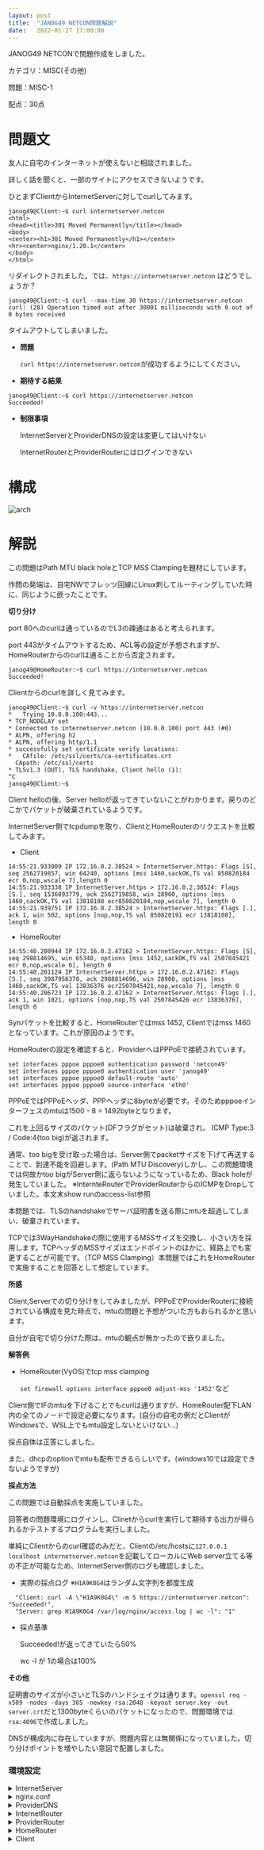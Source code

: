 ```yaml
---
layout: post
title:  "JANOG49 NETCON問題解説"
date:   2022-01-27 17:00:00
---
```

JANOG49 NETCONで問題作成をしました。

カテゴリ：MISC(その他)

問題：MISC-1

配点：30点

# **問題文**
友人に自宅のインターネットが使えないと相談されました。

詳しく話を聞くと、一部のサイトにアクセスできないようです。

ひとまずClientからInternetServerに対してcurlしてみます。
```
janog49@Client:~$ curl internetserver.netcon
<html>
<head><title>301 Moved Permanently</title></head>
<body>
<center><h1>301 Moved Permanently</h1></center>
<hr><center>nginx/1.20.1</center>
</body>
</html>
```
リダイレクトされました。では、`https://internetserver.netcon` はどうでしょうか？
```
janog49@Client:~$ curl --max-time 30 https://internetserver.netcon
curl: (28) Operation timed out after 30001 milliseconds with 0 out of 0 bytes received
```
タイムアウトしてしまいました。

- **問題**

  `curl https://internetserver.netcon`が成功するようにしてください。
- **期待する結果**
```
janog49@Client:~$ curl https://internetserver.netcon
Succeeded!
```

- **制限事項**

  InternetServerとProviderDNSの設定は変更してはいけない

  InternetRouterとProviderRouterにはログインできない

# **構成**
![arch](https://ashg0.github.io/assets/images/20220127_janog49netcon.PNG)

# **解説**
この問題はPath MTU black holeとTCP MSS Clampingを題材にしています。

作問の発端は、自宅NWでフレッツ回線にLinux刺してルーティングしていた時に、同じように嵌ったことです。


**切り分け**

port 80へのcurlは通っているのでL3の疎通はあると考えられます。

port 443がタイムアウトするため、ACL等の設定が予想されますが、HomeRouterからのcurlは通ることから否定されます。
```
janog49@HomeRouter:~$ curl https://internetserver.netcon
Succeeded!
```
Clientからのcurlを詳しく見てみます。
```
janog49@Client:~$ curl -v https://internetserver.netcon
*   Trying 10.0.0.100:443...
* TCP_NODELAY set
* Connected to internetserver.netcon (10.0.0.100) port 443 (#0)
* ALPN, offering h2
* ALPN, offering http/1.1
* successfully set certificate verify locations:
*   CAfile: /etc/ssl/certs/ca-certificates.crt
  CApath: /etc/ssl/certs
* TLSv1.3 (OUT), TLS handshake, Client hello (1):
^C
janog49@Client:~$
```
Client helloの後、Server helloが返ってきていないことがわかります。戻りのどこかでパケットが破棄されているようです。

InternetServer側でtcpdumpを取り、ClientとHomeRouterのリクエストを比較してみます。
- Client
```
14:55:21.933009 IP 172.16.0.2.38524 > InternetServer.https: Flags [S], seq 2562719857, win 64240, options [mss 1460,sackOK,TS val 850820184 ecr 0,nop,wscale 7],length 0
14:55:21.933338 IP InternetServer.https > 172.16.0.2.38524: Flags [S.], seq 1536893779, ack 2562719858, win 28960, options [mss 1460,sackOK,TS val 13818108 ecr850820184,nop,wscale 7], length 0
14:55:21.939751 IP 172.16.0.2.38524 > InternetServer.https: Flags [.], ack 1, win 502, options [nop,nop,TS val 850820191 ecr 13818108], length 0
```
- HomeRouter
```
14:55:40.200944 IP 172.16.0.2.47162 > InternetServer.https: Flags [S], seq 298814695, win 65340, options [mss 1452,sackOK,TS val 2507845421 ecr 0,nop,wscale 6], length 0
14:55:40.201124 IP InternetServer.https > 172.16.0.2.47162: Flags [S.], seq 3987956370, ack 2988814696, win 28960, options [mss 1460,sackOK,TS val 13836376 ecr2507845421,nop,wscale 7], length 0
14:55:40.206723 IP 172.16.0.2.47162 > InternetServer.https: Flags [.], ack 1, win 1021, options [nop,nop,TS val 2507845426 ecr 13836376], length 0
```

Synパケットを比較すると、HomeRouterではmss 1452, Clientではmss 1460 となっています。これが原因のようです。

HomeRouterの設定を確認すると、ProviderへはPPPoEで接続されています。
```
set interfaces pppoe pppoe0 authentication password 'netcon49'
set interfaces pppoe pppoe0 authentication user 'janog49'
set interfaces pppoe pppoe0 default-route 'auto'
set interfaces pppoe pppoe0 source-interface 'eth0'
```
PPPoEではPPPoEヘッダ、PPPヘッダに8byteが必要です。そのためpppoeインターフェスのmtuは1500 - 8 = 1492byteとなります。

これを上回るサイズのパケット(DFフラグがセット)は破棄され、 ICMP Type:3 / Code:4(too big)が返されます。

通常、too bigを受け取った場合は、Server側でpacketサイズを下げて再送することで、到達不能を回避します。(Path MTU Discovery)しかし、この問題環境では何故かtoo bigがServer側に返らないようになっているため、Black holeが発生していました。
※InternteRouterでProviderRouterからのICMPをDropしていました。本文末show runのaccess-list参照

本問題では、TLSのhandshakeでサーバ証明書を送る際にmtuを超過してしまい、破棄されています。

TCPでは3WayHandshakeの際に使用するMSSサイズを交換し、小さい方を採用します。TCPヘッダのMSSサイズはエンドポイントのほかに、経路上でも変更することが可能です。（TCP MSS Clamping）本問題ではこれをHomeRouterで実施することを回答として想定しています。


**所感**

Client,Serverでの切り分けをしてみましたが、PPPoEでProviderRouterに接続されている構成を見た時点で、mtuの問題と予想がついた方もおられるかと思います。

自分が自宅で切り分けた際は、mtuの観点が無かったので嵌りました。



**解答例**
- HomeRouter(VyOS)でtcp mss clamping

  `set firewall options interface pppoe0 adjust-mss '1452'`など

Client側でIFのmtuを下げることでもcurlは通りますが、HomeRouter配下LAN内の全てのノードで設定必要になります。(自分の自宅の例だとClientがWindowsで、WSL上でもmtu設定しないといけない…)

採点自体は正答にしました。

また、dhcpのoptionでmtuも配布できるらしいです。(windows10では設定できないようですが)


**採点方法**

この問題では自動採点を実施していました。

回答者の問題環境にログインし、Clinetからcurlを実行して期待する出力が得られるかテストするプログラムを実行しました。

単純にClientからのcurl確認のみだと、Clientの/etc/hostsに`127.0.0.1 localhost internetserver.netcon`を記載してローカルにWeb server立てる等の不正が可能なため、InternetServer側のログも確認しました。
- 実際の採点ログ ※`H1A9K0G4`はランダム文字列を都度生成
```
  "Client: curl -A \"H1A9K0G4\" -m 5 https://internetserver.netcon": "Succeeded!",
  "Server: grep H1A9K0G4 /var/log/nginx/access.log | wc -l": "1"
```
- 採点基準

  Succeeded!が返ってきていたら50%

  wc -l が 1の場合は100%

**その他**

証明書のサイズが小さいとTLSのハンドシェイクは通ります。`openssl req -x509 -nodes -days 365 -newkey rsa:2048 -keyout server.key -out server.crt`だと1300byteくらいのパケットになったので、問題環境では`rsa:4096`で作成しました。

DNSが構成内に存在していますが、問題内容とは無関係になっていました。切り分けポイントを増やしたい意図で配置しました。


### **環境設定**
<details>
  <summary>InternetServer</summary>

```
echo InternetServer > /etc/hostname
yum install -y nginx
systemctl enable nginx
systemctl disable firewalld
nmcli c mod eth0 ipv4.addresses "10.0.0.100/24"
nmcli c mod eth0 ipv4.method "manual"
nmcli c mod eth0 ipv4.gateway "10.0.0.1"
echo 'Succeeded!' > /usr/share/nginx/html/index.html
openssl req -x509 -nodes -days 365 -newkey rsa:4096 -keyout /etc/ssl/certs/nginx_server.key -out /etc/ssl/certs/nginx_server.crt
cp /etc/ssl/certs/nginx_server.crt /etc/pki/ca-trust/source/anchors
update-ca-trust
```
</details>

<details>
  <summary>nginx.conf</summary>

```
user nginx;
worker_processes auto;
error_log /var/log/nginx/error.log;
pid /run/nginx.pid;
 
events {
    worker_connections 1024;
}
 
http {
    log_format  main  '$remote_addr - $remote_user [$time_local] "$request" '
                      '$status $body_bytes_sent "$http_referer" '
                      '"$http_user_agent" "$http_x_forwarded_for"';
 
    access_log  /var/log/nginx/access.log  main;
 
    sendfile            on;
    tcp_nopush          on;
    tcp_nodelay         on;
    keepalive_timeout   65;
    types_hash_max_size 4096;
 
    server {
        listen       80;
        server_name  _;
        return 301 https://$host$request_uri;
        }
 
    server {
        listen       443 ssl http2;
        server_name  internetserver.netcon;
        root         /usr/share/nginx/html;
 
        ssl_certificate "/etc/ssl/certs/nginx_server.crt";
        ssl_certificate_key "/etc/ssl/certs/nginx_server.key";
        ssl_session_cache shared:SSL:1m;
        ssl_session_timeout  10m;
        ssl_ciphers HIGH:!aNULL:!MD5;
        ssl_prefer_server_ciphers on;
 
        error_page 404 /404.html;
            location = /40x.html {
        }
 
        error_page 500 502 503 504 /50x.html;
            location = /50x.html {
        }
    }
}
```
</details>

<details>
  <summary>ProviderDNS</summary>

```
echo ProviderDNS > /etc/hostname
nmcli c mod eth0 ipv4.addresses "172.16.2.100/24"
nmcli c mod eth0 ipv4.method "manual"
nmcli c mod eth0 ipv4.gateway "172.16.2.1"
yum install -y dnsmasq
systemctl enable dnsmasq
echo '10.0.0.100 internetserver.netcon' >> /etc/hosts
echo local=/netcon/ > /etc/dnsmasq.conf
systemctl disable firewalld
```
</details>

<details>
  <summary>InternetRouter</summary>

```
!
! Last configuration change at 02:14:10 UTC Sun Jan 16 2022
!
version 15.9
service timestamps debug datetime msec
service timestamps log datetime msec
no service password-encryption
!
hostname InternetRouter
!
boot-start-marker
boot-end-marker
!
!
!
no aaa new-model
!
!
!
mmi polling-interval 60
no mmi auto-configure
no mmi pvc
mmi snmp-timeout 180
!
!
!
!
!
!
!
!
!
!
!
ip cef
no ipv6 cef
!
multilink bundle-name authenticated
!
!
!
!
!
redundancy
!
!
!
!
!
!
!
!
!
!
!
!
!
!
!
interface GigabitEthernet0/0
 ip address 10.0.0.1 255.255.255.0
 duplex auto
 speed auto
 media-type rj45
!
interface GigabitEthernet0/1
 ip address 172.16.1.2 255.255.255.0
 ip access-group 100 in
 duplex auto
 speed auto
 media-type rj45
!
interface GigabitEthernet0/2
 no ip address
 shutdown
 duplex auto
 speed auto
 media-type rj45
!
interface GigabitEthernet0/3
 no ip address
 shutdown
 duplex auto
 speed auto
 media-type rj45
!
ip forward-protocol nd
!
!
no ip http server
no ip http secure-server
ip route 172.16.0.0 255.255.0.0 172.16.1.1
!
ipv6 ioam timestamp
!
!
access-list 100 deny   icmp host 172.16.1.1 any
access-list 100 permit ip any any
!
control-plane
!
banner exec ^C
**************************************************************************
* IOSv is strictly limited to use for evaluation, demonstration and IOS  *
* education. IOSv is provided as-is and is not supported by Cisco's      *
* Technical Advisory Center. Any use or disclosure, in whole or in part, *
* of the IOSv Software or Documentation to any third party for any       *
* purposes is expressly prohibited except as otherwise authorized by     *
* Cisco in writing.                                                      *
**************************************************************************^C
banner incoming ^C
**************************************************************************
* IOSv is strictly limited to use for evaluation, demonstration and IOS  *
* education. IOSv is provided as-is and is not supported by Cisco's      *
* Technical Advisory Center. Any use or disclosure, in whole or in part, *
* of the IOSv Software or Documentation to any third party for any       *
* purposes is expressly prohibited except as otherwise authorized by     *
* Cisco in writing.                                                      *
**************************************************************************^C
banner login ^C
**************************************************************************
* IOSv is strictly limited to use for evaluation, demonstration and IOS  *
* education. IOSv is provided as-is and is not supported by Cisco's      *
* Technical Advisory Center. Any use or disclosure, in whole or in part, *
* of the IOSv Software or Documentation to any third party for any       *
* purposes is expressly prohibited except as otherwise authorized by     *
* Cisco in writing.                                                      *
**************************************************************************^C
!
line con 0
line aux 0
line vty 0 4
 login
 transport input none
!
no scheduler allocate
!
end
```
</details>

<details>
  <summary>ProviderRouter</summary>

```
!
! Last configuration change at 15:17:29 UTC Sat Jan 15 2022
!
version 15.9
service timestamps debug datetime msec
service timestamps log datetime msec
no service password-encryption
!
hostname ProviderRouter
!
boot-start-marker
boot-end-marker
!
!
!
no aaa new-model
!
!
!
mmi polling-interval 60
no mmi auto-configure
no mmi pvc
mmi snmp-timeout 180
!
!
!
!
!
!
!
!
!
!
!
ip name-server 172.16.2.100
ip cef
no ipv6 cef
!
multilink bundle-name authenticated
!
!
!
!
username janog49 password 0 netcon49
!
redundancy
!
!
!
!
!
!
!
!
!
!
!
!
!
!
bba-group pppoe bba1
 virtual-template 1
!
!
interface Loopback1
 ip address 172.16.0.1 255.255.255.0
!
interface GigabitEthernet0/0
 no ip address
 duplex auto
 speed auto
 media-type rj45
 pppoe enable group bba1
!
interface GigabitEthernet0/1
 ip address 172.16.1.1 255.255.255.0
 duplex auto
 speed auto
 media-type rj45
!
interface GigabitEthernet0/2
 ip address 172.16.2.1 255.255.255.0
 duplex auto
 speed auto
 media-type rj45
!
interface GigabitEthernet0/3
 no ip address
 shutdown
 duplex auto
 speed auto
 media-type rj45
 pppoe enable group bba1
!
interface Virtual-Template1
 description pppoe bba1
 mtu 1492
 ip unnumbered Loopback1
 peer default ip address pool pool1
 ppp authentication pap
!
ip local pool pool1 172.16.0.2
ip forward-protocol nd
!
!
no ip http server
no ip http secure-server
ip route 10.0.0.0 255.0.0.0 172.16.1.2
!
ipv6 ioam timestamp
!
!
!
control-plane
!
banner exec ^C
**************************************************************************
* IOSv is strictly limited to use for evaluation, demonstration and IOS  *
* education. IOSv is provided as-is and is not supported by Cisco's      *
* Technical Advisory Center. Any use or disclosure, in whole or in part, *
* of the IOSv Software or Documentation to any third party for any       *
* purposes is expressly prohibited except as otherwise authorized by     *
* Cisco in writing.                                                      *
**************************************************************************^C
banner incoming ^C
**************************************************************************
* IOSv is strictly limited to use for evaluation, demonstration and IOS  *
* education. IOSv is provided as-is and is not supported by Cisco's      *
* Technical Advisory Center. Any use or disclosure, in whole or in part, *
* of the IOSv Software or Documentation to any third party for any       *
* purposes is expressly prohibited except as otherwise authorized by     *
* Cisco in writing.                                                      *
**************************************************************************^C
banner login ^C
**************************************************************************
* IOSv is strictly limited to use for evaluation, demonstration and IOS  *
* education. IOSv is provided as-is and is not supported by Cisco's      *
* Technical Advisory Center. Any use or disclosure, in whole or in part, *
* of the IOSv Software or Documentation to any third party for any       *
* purposes is expressly prohibited except as otherwise authorized by     *
* Cisco in writing.                                                      *
**************************************************************************^C
!
line con 0
line aux 0
line vty 0 4
 login
 transport input none
!
no scheduler allocate
!
end
```
</details>

<details>
  <summary>HomeRouter</summary>

```
set system host-name HomeRouter
set interfaces pppoe pppoe0 default-route 'auto'
set interfaces pppoe pppoe0 mtu 1492
set interfaces pppoe pppoe0 authentication user 'janog49'
set interfaces pppoe pppoe0 authentication password 'netcon49'
set interfaces pppoe pppoe0 source-interface 'eth0'
set nat source rule 100 outbound-interface 'pppoe0'
set nat source rule 100 source address '192.168.0.0/24'
set nat source rule 100 translation address 'masquerade'
set service dhcp-server shared-network-name LAN subnet 192.168.0.0/24 default-router '192.168.0.1'
set service dhcp-server shared-network-name LAN subnet 192.168.0.0/24 dns-server '192.168.0.1'
set service dhcp-server shared-network-name LAN subnet 192.168.0.0/24 lease '86400'
set service dhcp-server shared-network-name LAN subnet 192.168.0.0/24 range 0 start 192.168.0.2
set service dhcp-server shared-network-name LAN subnet 192.168.0.0/24 range 0 stop '192.168.0.10'
set service dns forwarding cache-size '0'
set service dns forwarding listen-address '192.168.0.1'
set service dns forwarding allow-from '192.168.0.0/24'
set service dns forwarding name-server 172.16.2.100
commit
scp janog49@internetserver.netcon:/etc/ssl/certs/nginx_server.crt /etc/ssl/certs/
c_rehash
scp /etc/ssl/certs/nginx_server.crt janog49@192.168.0.2:
```
</details>

<details>
  <summary>Client</summary>

```
echo Client > /etc/hostname
cp nginx_server.crt /etc/ssl/certs/
c_rehash
```
</details>

